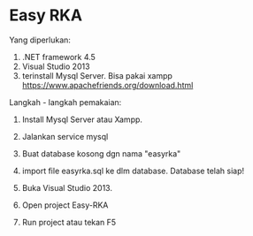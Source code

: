 # Easy RKA
Yang diperlukan:
1. .NET framework 4.5
2. Visual Studio 2013
3. terinstall Mysql Server. Bisa pakai xampp https://www.apachefriends.org/download.html

Langkah - langkah pemakaian:
1. Install Mysql Server atau Xampp.
2. Jalankan service mysql
3. Buat database kosong dgn nama "easyrka"
4. import file easyrka.sql ke dlm database. Database telah siap!

5. Buka Visual Studio 2013.
6. Open project Easy-RKA
7. Run project atau tekan F5
